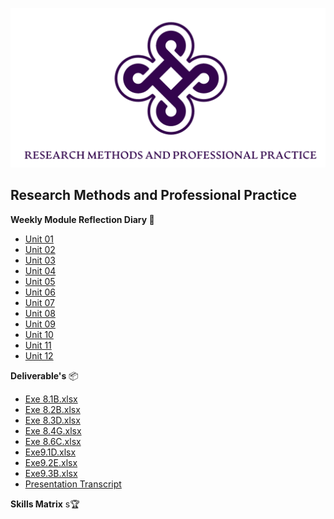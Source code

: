 ![Logo](Images/Logo.png)
## Research Methods and Professional Practice


**Weekly Module Reflection Diary 📔**

- [Unit 01](/MyPortfolio/RMPP/Unit01.html)
- [Unit 02](/MyPortfolio/RMPP/Unit02.html)
- [Unit 03](/MyPortfolio/RMPP/Unit03.html)
- [Unit 04](/MyPortfolio/RMPP/Unit04.html)
- [Unit 05](/MyPortfolio/RMPP/Unit05.html)
- [Unit 06](/MyPortfolio/RMPP/Unit06.html)
- [Unit 07](/MyPortfolio/RMPP/Unit07.html)
- [Unit 08](/MyPortfolio/RMPP/Unit08.html)
- [Unit 09](/MyPortfolio/RMPP/Unit09.html)
- [Unit 10](/MyPortfolio/RMPP/Unit10.html)
- [Unit 11](/MyPortfolio/RMPP/Unit11.html)
- [Unit 12](/MyPortfolio/RMPP/Unit12.html)

**Deliverable's** 📦

- [Exe 8.1B.xlsx](/MyPortfolio/RMPP/Exe%208.1B.xlsx)
- [Exe 8.2B.xlsx](/MyPortfolio/RMPP/Exe%208.2B.xlsx)
- [Exe 8.3D.xlsx](/MyPortfolio/RMPP/Exe%208.3D.xlsx)
- [Exe 8.4G.xlsx](/MyPortfolio/RMPP/Exe%208.4G.xlsx)
- [Exe 8.6C.xlsx](/MyPortfolio/RMPP/Exe%208.6C.xlsx)
- [Exe9.1D.xlsx](/MyPortfolio/RMPP/Exe9.1D.xlsx)
- [Exe9.2E.xlsx](/MyPortfolio/RMPP/Exe9.2E.xlsx)
- [Exe9.3B.xlsx](/MyPortfolio/RMPP/Exe9.3B.xlsx)
- [Presentation Transcript](/MyPortfolio/RMPP/ProposalTranscriptSubmission.docx)

**Skills Matrix** s🏆

